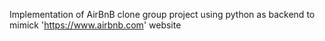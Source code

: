 Implementation of AirBnB clone group project using python as backend to mimick 'https://www.airbnb.com' website
